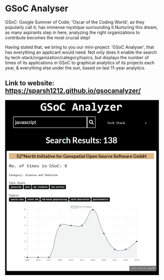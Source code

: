 # GSoC Analyser

GSoC: Google Summer of Code; 'Oscar of the Coding World', as they popularly call it; has immense mystique surrounding it.Nurturing this dream, as many aspirants step in here, analyzing the right organizations to contribute becomes the most crucial step!

Having stated that, we bring to you our mini-project: ‘GSoC Analyser’, that has everything an applicant would need. Not only does it enable the search by tech-stack/organization/category/topics, but displays the number of times of its applications in GSoC to graphical analytics of its projects each year, & everything else under the sun, based on last 11-year analytics. 


## Link to website: https://sparsh1212.github.io/gsocanalyzer/

![1](./img.jpeg)

